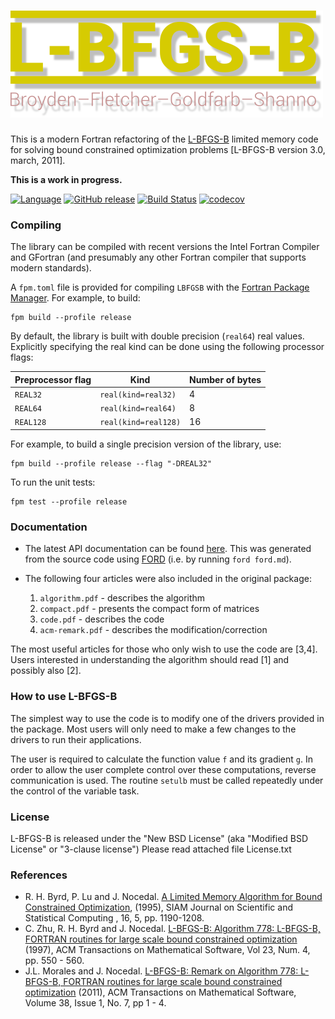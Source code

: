 ![LBFGSB](media/logo.png)
============

This is a modern Fortran refactoring of the [L-BFGS-B](http://users.iems.northwestern.edu/~nocedal/lbfgsb.html) limited memory code for solving bound constrained optimization problems [L-BFGS-B version 3.0, march, 2011].

**This is a work in progress.**

[![Language](https://img.shields.io/badge/-Fortran-734f96?logo=fortran&logoColor=white)](https://github.com/topics/fortran)
[![GitHub release](https://img.shields.io/github/release/jacobwilliams/lbfgsb.svg?style=plastic)](https://github.com/jacobwilliams/lbfgsb/releases/latest)
[![Build Status](https://github.com/jacobwilliams/lbfgsb/actions/workflows/CI.yml/badge.svg)](https://github.com/jacobwilliams/lbfgsb/actions)
[![codecov](https://codecov.io/gh/jacobwilliams/lbfgsb/branch/master/graph/badge.svg?token=BHtd51oUTE)](https://codecov.io/gh/jacobwilliams/lbfgsb)

### Compiling

The library can be compiled with recent versions the Intel Fortran Compiler and GFortran (and presumably any other Fortran compiler that supports modern standards).

A `fpm.toml` file is provided for compiling `LBFGSB` with the [Fortran Package Manager](https://github.com/fortran-lang/fpm). For example, to build:

```
fpm build --profile release
```

By default, the library is built with double precision (`real64`) real values. Explicitly specifying the real kind can be done using the following processor flags:

Preprocessor flag | Kind  | Number of bytes
----------------- | ----- | ---------------
`REAL32`  | `real(kind=real32)`  | 4
`REAL64`  | `real(kind=real64)`  | 8
`REAL128` | `real(kind=real128)` | 16

For example, to build a single precision version of the library, use:

```
fpm build --profile release --flag "-DREAL32"
```

To run the unit tests:

```
fpm test --profile release
```

### Documentation

  * The latest API documentation can be found [here](https://jacobwilliams.github.io/lbfgsb/). This was generated from the source code using [FORD](https://github.com/Fortran-FOSS-Programmers/ford) (i.e. by running `ford ford.md`).

  * The following four articles were also included in the original package:

     1. `algorithm.pdf`     -  describes the algorithm
     2. `compact.pdf`       -  presents the compact form of matrices
     3. `code.pdf`          -  describes the code
     4. `acm-remark.pdf`    -  describes the modification/correction

   The most useful articles for those who only wish to use the code
   are [3,4]. Users interested in understanding the algorithm should
   read [1] and possibly also [2].

### How to use L-BFGS-B

The simplest way to use the code is to modify one of the
drivers provided in the package.  Most users will only need to make
a few changes to the drivers to run their applications.

The user is required to calculate the function value `f` and its gradient `g`.
In order to allow the user complete control over these computations,
reverse communication is used.  The routine `setulb` must be called
repeatedly under the control of the variable task.

### License

L-BFGS-B is released under the "New BSD License" (aka "Modified BSD License" or
"3-clause license")
Please read attached file License.txt

### References

* R. H. Byrd, P. Lu and J. Nocedal. [A Limited Memory Algorithm for Bound Constrained Optimization](http://www.ece.northwestern.edu/~nocedal/PSfiles/limited.ps.gz), (1995), SIAM Journal on Scientific and Statistical Computing , 16, 5, pp. 1190-1208.
* C. Zhu, R. H. Byrd and J. Nocedal. [L-BFGS-B: Algorithm 778: L-BFGS-B, FORTRAN routines for large scale bound constrained optimization](http://www.ece.northwestern.edu/~nocedal/PSfiles/lbfgsb.ps.gz) (1997), ACM Transactions on Mathematical Software, Vol 23, Num. 4, pp. 550 - 560.
* J.L. Morales and J. Nocedal. [L-BFGS-B: Remark on Algorithm 778: L-BFGS-B, FORTRAN routines for large scale bound constrained optimization](http://www.ece.northwestern.edu/~morales/PSfiles/acm-remark.pdf) (2011), ACM Transactions on Mathematical Software, Volume 38, Issue 1, No. 7, pp 1 - 4.

